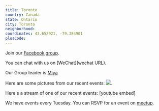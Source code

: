 ```yaml
---
title: Toronto
country: Canada
state: Ontario
city: Toronto
neighborhood: 
coordinates: 43.652921, -79.384901
plusCode:
---
```

Join our [Facebook group](https://www.facebook.com/groups/free.code.camp.to).

You can chat with us on [WeChat](wechat URL).

Our Group leader is [Miya](freecodecamp.org/miya)

Here are some pictures from our recent events:
![](https://scontent-dft4-2.xx.fbcdn.net/v/t31.0-8/15068500_10210962248150704_3614548903645249833_o.jpg?oh=49670f8c4ac9b83dbbbb1207c3d2b780&oe=599725C0).

Here's a stream of one of our recent events:
[youtube embed]

We have events every Tuesday. You can RSVP for an event on [meetup](meetupurl).
